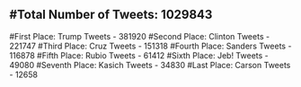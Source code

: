 #Total Number of Tweets: 1029843 
---
#First Place: Trump Tweets - 381920
#Second Place: Clinton Tweets - 221747
#Third Place: Cruz Tweets - 151318
#Fourth Place: Sanders Tweets - 116878
#Fifth Place: Rubio Tweets - 61412
#Sixth Place: Jeb! Tweets - 49080
#Seventh Place: Kasich Tweets - 34830
#Last Place: Carson Tweets - 12658
